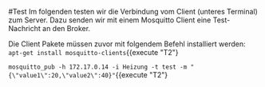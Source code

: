 #Test
Im folgenden testen wir die Verbindung vom Client (unteres Terminal) zum Server.
Dazu senden wir mit einem Mosquitto Client eine Test-Nachricht an den Broker.

Die Client Pakete müssen zuvor mit folgendem Befehl installiert werden:
`apt-get install mosquitto-clients`{{execute "T2"}
 
`mosquitto_pub -h 172.17.0.14 -i Heizung -t test -m "{\"value1\":20,\"value2\":40}"`{{execute "T2"}